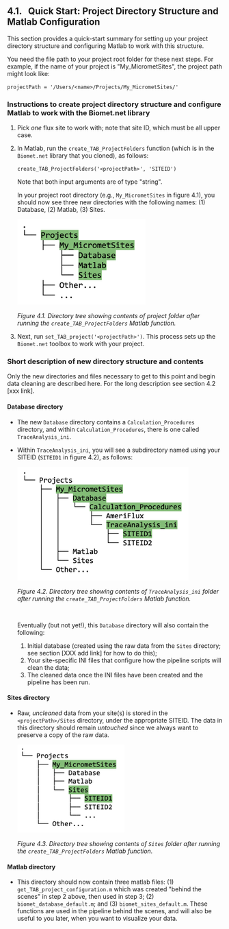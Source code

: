 ## 4.1. &nbsp; Quick Start: Project Directory Structure and Matlab Configuration

This section provides a quick-start summary for setting up your project directory structure and configuring Matlab to work with this structure. <!-- For a more detailed description of these steps see sections 4.2 and 4.3. -->

You need the file path to your project root folder for these next steps. For example, if the name of your project is "My_MicrometSites", the project path might look like: 
```
projectPath = '/Users/<name>/Projects/My_MicrometSites/'
```

### Instructions to create project directory structure and configure Matlab to work with the Biomet.net library

1. Pick *one* flux site to work with; note that site ID, which must be all upper case.

2. In Matlab, run the `create_TAB_ProjectFolders` function (which is in the `Biomet.net` library that you cloned), as follows:
    ```
    create_TAB_ProjectFolders('<projectPath>', 'SITEID')    
    ```
    Note that both input arguments are of type "string".

    In your project root directory (e.g., `My_MicrometSites` in figure 4.1), you should now see three new directories with the following names: (1) Database, (2) Matlab, (3) Sites. 

    <img src="images/directory_trees/DirectoryTree1_short.jpg" alt="DirectoryTree:ProjectDirectory&Subdirectories" width="300"/>
    
    *Figure 4.1. Directory tree showing contents of project folder after running the `create_TAB_ProjectFolders` Matlab function.* 

3. Next, run `set_TAB_project('<projectPath>')`. This process sets up the `Biomet.net` toolbox to work with your project. 

### Short description of new directory structure and contents

Only the new directories and files necessary to get to this point and begin data cleaning are described here. For the long description see section 4.2 [xxx link].

#### Database directory
* The new `Database` directory contains a `Calculation_Procedures` directory, and within `Calculation_Procedures`, there is one called `TraceAnalysis_ini`. 

* Within `TraceAnalysis_ini`, you will see a subdirectory named using your SITEID (`SITEID1` in figure 4.2), as follows:

    <img src="images/directory_trees/DirectoryTree2b_short.jpg" alt="DirectoryTree:DatabaseDirectory&Subdirectories" width="400"/>
    
    *Figure 4.2. Directory tree showing contents of `TraceAnalysis_ini` folder after running the `create_TAB_ProjectFolders` Matlab function.* 

    <br>

    Eventually (but not yet!), this `Database` directory will also contain the following:
    1. Initial database (created using the raw data from the `Sites` directory; see section [XXX add link] for how to do this);
    2. Your site-specific INI files that configure how the pipeline scripts will clean the data;
    3. The cleaned data once the INI files have been created and the pipeline has been run.


#### Sites directory
* Raw, *uncleaned* data from your site(s) is stored in the `<projectPath>/Sites` directory, under the appropriate SITEID. The data in this directory should remain *untouched* since we always want to preserve a copy of the raw data. 

    <img src="images/directory_trees/DirectoryTree3.jpg" alt="DirectoryTree:SitesDatabaseDirectory&Subdirectories" width="250"/>

    *Figure 4.3. Directory tree showing contents of `Sites` folder after running the `create_TAB_ProjectFolders` Matlab function.* 

#### Matlab directory
* This directory should now contain three matlab files: (1) `get_TAB_project_configuration.m` which was created "behind the scenes" in step 2 above, then used in step 3; (2) `biomet_database_default.m`; and (3) `biomet_sites_default.m`. These functions are used in the pipeline behind the scenes, and will also be useful to you later, when you want to visualize your data.


